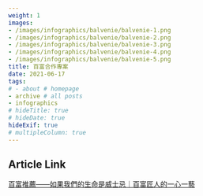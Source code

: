 ```yaml
---
weight: 1
images:
- /images/infographics/balvenie/balvenie-1.png
- /images/infographics/balvenie/balvenie-2.png
- /images/infographics/balvenie/balvenie-3.png
- /images/infographics/balvenie/balvenie-4.png
- /images/infographics/balvenie/balvenie-5.png
title: 百富合作專案
date: 2021-06-17
tags:
# - about # homepage
- archive # all posts
- infographics
# hideTitle: true
# hideDate: true
hideExif: true
# multipleColumn: true
---
```


## Article Link

[百富推薦——如果我們的生命是威士忌｜百富匠人的一心一藝](https://www.thenewslens.com/article/152389)
